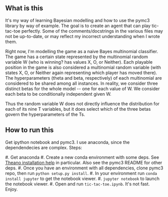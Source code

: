 What is this
------------

It's my way of learning Bayesian modelling and how to use the pymc3 library by way of example.
The goal is to create an agent that can play tic-tac-toe perfectly.
Some of the comments/docstrings in the various files may not be up-to-date, or may reflect my
incorrect understanding when I wrote them.

Right now, I'm modelling the game as a naive Bayes multinomial classifier. The game has a certain
state represented by the multinomial random variable W (who is winning? has values X, O, or Neither).
Each playable position in the game is also considered a multinomial random variable (with states X, O,
or Neither again representing which player has moved there). The hyperparameters (theta and beta, 
respectively) of each multinomial are considered to be shared among all instances. In reality, 
we consider three distinct betas for the whole model -- one for each value of W. We consider each
beta to be conditionally independent given W.

Thus the random variable W does not directly influence the distribution for each of its nine T variables, 
but it does select which of the three betas govern the hyperparameters of the Ts.


How to run this
---------------

Get ipython notebook and pymc3. I use anaconda, since the dependendecies are complex. Steps:

#. Get anaconda
#. Create a new conda environment with some deps. See [Theano installation help](http://deeplearning.net/software/theano/install_windows.html#alternative-anaconda)
  in particular. Also see the pymc3 README for other deps.
#. Once you have an environment with all dependencies, clone pymc3 repo, then run `python setup.py install`.
#. In your environment run `conda install jupyter` to get the notebook viewer.
#. `jupyter notebook` to launch the notebook viewer.
#. Open and run `tic-tac-toe.ipynb`. It's not fast. Enjoy.